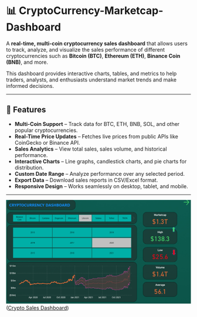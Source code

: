# 📊 CryptoCurrency-Marketcap-Dashboard

A **real-time, multi-coin cryptocurrency sales dashboard** that allows users to track, analyze, and visualize the sales performance of different cryptocurrencies such as **Bitcoin (BTC)**, **Ethereum (ETH)**, **Binance Coin (BNB)**, and more.

This dashboard provides interactive charts, tables, and metrics to help traders, analysts, and enthusiasts understand market trends and make informed decisions.

---

## 🚀 Features

- **Multi-Coin Support** – Track data for BTC, ETH, BNB, SOL, and other popular cryptocurrencies.
- **Real-Time Price Updates** – Fetches live prices from public APIs like CoinGecko or Binance API.
- **Sales Analytics** – View total sales, sales volume, and historical performance.
- **Interactive Charts** – Line graphs, candlestick charts, and pie charts for distribution.
- **Custom Date Range** – Analyze performance over any selected period.
- **Export Data** – Download sales reports in CSV/Excel format.
- **Responsive Design** – Works seamlessly on desktop, tablet, and mobile.

---

![Crypto Sales Dashboard](https://github.com/KeshavBandil-20/CryptoCurrency-Marketcap-Dashboard/blob/ca44ccc6ce6d2f1a4213209fae980fed4a835292/Screenshot%202025-08-05%20010414.png)
([Crypto Sales Dashboard](https://github.com/KeshavBandil-20/CryptoCurrency-Marketcap-Dashboard/blob/e5ea17275d84bbbcf30027bba42da0e41e945153/Screenshot%202025-08-05%20010508.png))

